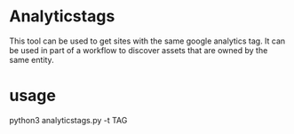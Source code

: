 # Analyticstags
This tool can be used to get sites with the same google analytics tag.
It can be used in part of a workflow to discover assets that are owned by the same entity. 

# usage
python3 analyticstags.py -t TAG

